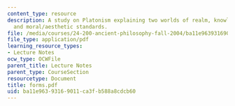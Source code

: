 ```yaml
---
content_type: resource
description: A study on Platonism explaining two worlds of realm, knowledge, meaning,
  and moral/aesthetic standards.
file: /media/courses/24-200-ancient-philosophy-fall-2004/ba11e96393169011ca3fb588a8cdcb60_forms.pdf
file_type: application/pdf
learning_resource_types:
- Lecture Notes
ocw_type: OCWFile
parent_title: Lecture Notes
parent_type: CourseSection
resourcetype: Document
title: forms.pdf
uid: ba11e963-9316-9011-ca3f-b588a8cdcb60
---
```

